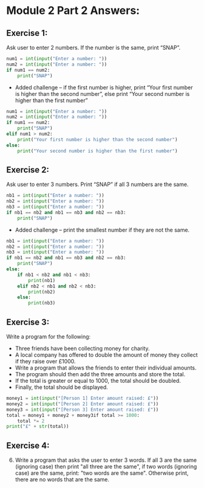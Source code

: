 # Module 2 Part 2 Answers:

## **Exercise 1:**
Ask user to enter 2 numbers. If the number is the same, print “SNAP”.
```python
num1 = int(input("Enter a number: "))
num2 = int(input("Enter a number: "))
if num1 == num2:
    print("SNAP")

```
* Added challenge – if the first number is higher, print “Your first number is higher than the second number”, else print “Your second number is higher than the first number”
```python
num1 = int(input("Enter a number: "))
num2 = int(input("Enter a number: "))
if num1 == num2:
    print("SNAP")
elif num1 > num2:
    print("Your first number is higher than the second number")
else:
    print("Your second number is higher than the first number")
```

## **Exercise 2:**
Ask user to enter 3 numbers.  Print “SNAP” if all 3 numbers are the same.
```python
nb1 = int(input("Enter a number: "))
nb2 = int(input("Enter a number: "))
nb3 = int(input("Enter a number: "))
if nb1 == nb2 and nb1 == nb3 and nb2 == nb3:
    print("SNAP")
```
* Added challenge – print the smallest number if they are not the same.
```python
nb1 = int(input("Enter a number: "))
nb2 = int(input("Enter a number: "))
nb3 = int(input("Enter a number: "))
if nb1 == nb2 and nb1 == nb3 and nb2 == nb3:
    print("SNAP")
else:
    if nb1 < nb2 and nb1 < nb3:
        print(nb1)
    elif nb2 < nb1 and nb2 < nb3:
        print(nb2)
    else:
        print(nb3)
```


## **Exercise 3:**
Write a program for the following:
* Three friends have been collecting money for charity.
* A local company has offered to double the amount of money they collect if they raise over £1000.
* Write a program that allows the friends to enter their individual amounts.
* The program should then add the three amounts and store the total.
* If the total is greater or equal to 1000, the total should be doubled.
* Finally, the total should be displayed.

```python
money1 = int(input("[Person 1] Enter amount raised: £"))
money2 = int(input("[Person 2] Enter amount raised: £"))
money3 = int(input("[Person 3] Enter amount raised: £"))
total = money1 + money2 + money3if total >= 1000:
    total *= 2
print("£" + str(total))
```

## **Exercise 4:**
6. Write a program that asks the user to enter 3 words. If all 3 are the same (ignoring case) then print "all three are the same", if two words (ignoring case) are the same, print: "two words are the same". Otherwise print, there are no words that are the same.

